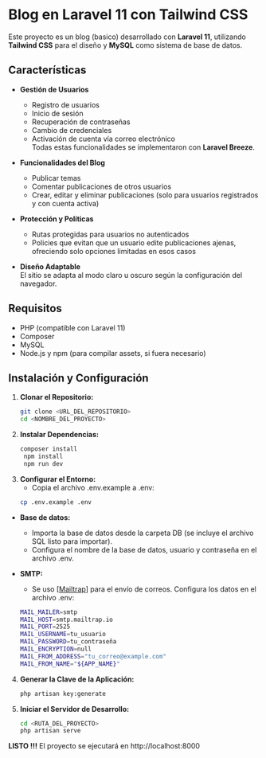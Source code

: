 # Blog en Laravel 11 con Tailwind CSS

Este proyecto es un blog (basico) desarrollado con **Laravel 11**, utilizando **Tailwind CSS** para el diseño y **MySQL** como sistema de base de datos.

## Características

- **Gestión de Usuarios**  
  - Registro de usuarios  
  - Inicio de sesión  
  - Recuperación de contraseñas  
  - Cambio de credenciales  
  - Activación de cuenta vía correo electrónico  
  Todas estas funcionalidades se implementaron con **Laravel Breeze**.

- **Funcionalidades del Blog**  
  - Publicar temas  
  - Comentar publicaciones de otros usuarios  
  - Crear, editar y eliminar publicaciones (solo para usuarios registrados y con cuenta activa)

- **Protección y Políticas**  
  - Rutas protegidas para usuarios no autenticados  
  - Policies que evitan que un usuario edite publicaciones ajenas, ofreciendo solo opciones limitadas en esos casos

- **Diseño Adaptable**  
  El sitio se adapta al modo claro u oscuro según la configuración del navegador.

## Requisitos

- PHP (compatible con Laravel 11)
- Composer
- MySQL
- Node.js y npm (para compilar assets, si fuera necesario)

## Instalación y Configuración

1. **Clonar el Repositorio:**
   ```bash
   git clone <URL_DEL_REPOSITORIO>
   cd <NOMBRE_DEL_PROYECTO>

2. **Instalar Dependencias:**
   ```bash
   composer install
    npm install
    npm run dev

3. **Configurar el Entorno:**
    - Copia el archivo .env.example a .env:
   ```bash
   cp .env.example .env

- **Base de datos:**
    - Importa la base de datos desde la carpeta DB (se incluye el archivo SQL listo para importar).
    - Configura el nombre de la base de datos, usuario y contraseña en el archivo .env.

- **SMTP:**
    - Se uso [[Mailtrap](https://mailtrap.io/)] para el envío de correos. Configura los datos en el archivo .env:
    ```bash
    MAIL_MAILER=smtp
    MAIL_HOST=smtp.mailtrap.io
    MAIL_PORT=2525
    MAIL_USERNAME=tu_usuario
    MAIL_PASSWORD=tu_contraseña
    MAIL_ENCRYPTION=null
    MAIL_FROM_ADDRESS="tu_correo@example.com"
    MAIL_FROM_NAME="${APP_NAME}"

4. **Generar la Clave de la Aplicación:**
    ```bash
    php artisan key:generate

5. **Iniciar el Servidor de Desarrollo:**
     ```bash
     cd <RUTA_DEL_PROYECTO>
     php artisan serve

**LISTO !!!** El proyecto se ejecutará en http://localhost:8000




